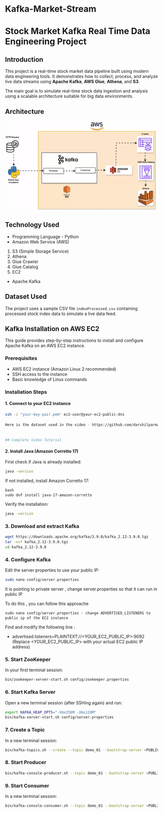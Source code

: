 # Kafka-Market-Stream

# Stock Market Kafka Real Time Data Engineering Project

## Introduction 

This project is a real-time stock market data pipeline built using modern data engineering tools. It demonstrates how to collect, process, and analyze live data streams using **Apache Kafka**, **AWS Glue**, **Athena**, and **S3**.

The main goal is to simulate real-time stock data ingestion and analysis using a scalable architecture suitable for big data environments.

## Architecture 
<img src="Kafka-Market-Stream-Architecture.gif">

## Technology Used
- Programming Language - Python
- Amazon Web Service (AWS)
1. S3 (Simple Storage Service)
2. Athena
3. Glue Crawler
4. Glue Catalog
5. EC2
- Apache Kafka


## Dataset Used

The project uses a sample CSV file `indexProcessed.csv` containing processed stock index data to simulate a live data feed.

## Kafka Installation on AWS EC2

This guide provides step-by-step instructions to install and configure Apache Kafka on an AWS EC2 instance.

### Prerequisites
- AWS EC2 instance (Amazon Linux 2 recommended)
- SSH access to the instance
- Basic knowledge of Linux commands

### Installation Steps

#### 1. Connect to your EC2 instance
```bash
ssh -i "your-key-pair.pem" ec2-user@your-ec2-public-dns

Here is the dataset used in the video - https://github.com/darshilparmar/stock-market-kafka-data-engineering-project/blob/main/indexProcessed.csv


## Complete Video Tutorial
```

#### 2. Install Java (Amazon Corretto 17)
First check if Java is already installed:

```bash
java -version
```
If not installed, install Amazon Corretto 17:

```
bash
sudo dnf install java-17-amazon-corretto
```

Verify the installation:

```bash
java -version
```
### 3. Download and extract Kafka
```bash
wget https://downloads.apache.org/kafka/3.9.0/kafka_2.12-3.9.0.tgz
tar -xvf kafka_2.12-3.9.0.tgz
cd kafka_2.12-3.9.0
```
### 4. Configure Kafka
Edit the server properties to use your public IP:

```bash
sudo nano config/server.properties

```

It is pointing to private server , change server.properties so that it can run in public IP

To do this , you can follow this approache

```bach
sudo nano config/server.properties - change ADVERTISED_LISTENERS to public ip of the EC2 instance
```

Find and modify the following line :

- advertised.listeners=PLAINTEXT://<YOUR_EC2_PUBLIC_IP>:9092 (Replace <YOUR_EC2_PUBLIC_IP> with your actual EC2 public IP address)

### 5. Start ZooKeeper

In your first terminal session:
```bash
bin/zookeeper-server-start.sh config/zookeeper.properties
```

### 6. Start Kafka Server
Open a new terminal session (after SSHing again) and run:

```bash
export KAFKA_HEAP_OPTS="-Xmx256M -Xms128M"
bin/kafka-server-start.sh config/server.properties
```
### 7. Create a Topic
In a new terminal session:

```bash
bin/kafka-topics.sh --create --topic demo_01 --bootstrap-server <PUBLIC_IP>:9092 --replication-factor 1 --partitions 1
```

### 8. Start Producer
```bash
bin/kafka-console-producer.sh --topic demo_01 --bootstrap-server <PUBLIC_IP>:9092
```

### 9. Start Consumer
In a new terminal session:

```bash
bin/kafka-console-consumer.sh --topic demo_01 --bootstrap-server <PUBLIC_IP>:9092
```
